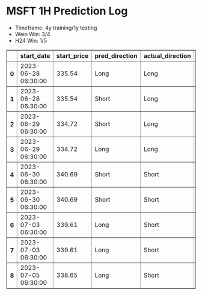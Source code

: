 <h1>MSFT 1H Prediction Log</h1>

* Timeframe: 4y training/1y testing
* Wein Win: 3/4
* H24  Win: 1/5
<table border="1" class="dataframe">
  <thead>
    <tr style="text-align: right;">
      <th></th>
      <th>start_date</th>
      <th>start_price</th>
      <th>pred_direction</th>
      <th>actual_direction</th>
      <th>end_date</th>
      <th>end_price</th>
      <th>difference</th>
      <th>model_type</th>
    </tr>
  </thead>
  <tbody>
    <tr>
      <th>0</th>
      <td>2023-06-28 06:30:00</td>
      <td>335.54</td>
      <td>Long</td>
      <td>Long</td>
      <td>2023-06-28 12:00:00</td>
      <td>335.91</td>
      <td>0.37</td>
      <td>Wein</td>
    </tr>
    <tr>
      <th>1</th>
      <td>2023-06-28 06:30:00</td>
      <td>335.54</td>
      <td>Short</td>
      <td>Long</td>
      <td>2023-06-28 12:00:00</td>
      <td>335.91</td>
      <td>0.37</td>
      <td>H24</td>
    </tr>
    <tr>
      <th>2</th>
      <td>2023-06-29 06:30:00</td>
      <td>334.72</td>
      <td>Short</td>
      <td>Long</td>
      <td>2023-06-29 12:00:00</td>
      <td>335.05</td>
      <td>0.84</td>
      <td>H24</td>
    </tr>
    <tr>
      <th>3</th>
      <td>2023-06-29 06:30:00</td>
      <td>334.72</td>
      <td>Long</td>
      <td>Long</td>
      <td>2023-06-29 12:00:00</td>
      <td>335.05</td>
      <td>0.84</td>
      <td>Wein</td>
    </tr>
    <tr>
      <th>4</th>
      <td>2023-06-30 06:30:00</td>
      <td>340.69</td>
      <td>Short</td>
      <td>Short</td>
      <td>2023-06-30 12:00:00</td>
      <td>340.54</td>
      <td>-0.15</td>
      <td>Wein</td>
    </tr>
    <tr>
      <th>5</th>
      <td>2023-06-30 06:30:00</td>
      <td>340.69</td>
      <td>Short</td>
      <td>Short</td>
      <td>2023-06-30 12:00:00</td>
      <td>340.54</td>
      <td>-0.15</td>
      <td>H24</td>
    </tr>
    <tr>
      <th>6</th>
      <td>2023-07-03 06:30:00</td>
      <td>339.61</td>
      <td>Long</td>
      <td>Short</td>
      <td>2023-07-03 12:00:00</td>
      <td>337.98</td>
      <td>-1.63</td>
      <td>H24</td>
    </tr>
    <tr>
      <th>7</th>
      <td>2023-07-03 06:30:00</td>
      <td>339.61</td>
      <td>Long</td>
      <td>Short</td>
      <td>2023-07-03 12:00:00</td>
      <td>337.98</td>
      <td>-1.63</td>
      <td>Wein</td>
    </tr>
    <tr>
      <th>8</th>
      <td>2023-07-05 06:30:00</td>
      <td>338.65</td>
      <td>Long</td>
      <td>Short</td>
      <td>2023-07-05 10:00:00</td>
      <td>338.52</td>
      <td>-0.13</td>
      <td>H24</td>
    </tr>
  </tbody>
</table>